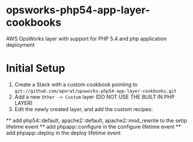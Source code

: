 opsworks-php54-app-layer-cookbooks
==================================

AWS OpsWorks layer with support for PHP 5.4 and php application deployment

Initial Setup
=============
1. Create a Stack with a custom cookbook pointing to `git://github.com/aporat/opsworks-php54-app-layer-cookbooks.git`
2. Add a new `Other -> Custom` layer (DO NOT USE THE BUILT IN PHP LAYER)
3. Edit the newly created layer, and add the custom recipes:

** add php54::default, apache2::default, apache2::mod_rewrite to the setip lifetime event
** add phpapp::configure in the configure lifetime event
** add phpapp::deploy in the deploy lifetime event


